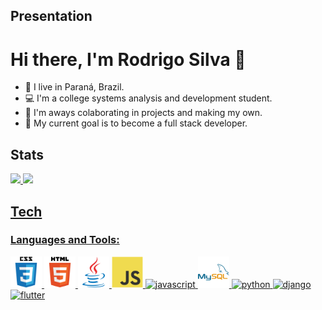 ## Presentation
<h1>
  Hi there, I'm Rodrigo Silva 👋
</h1>

- 📍 I live in Paraná, Brazil.
- 💻 I'm a college systems analysis and development student.
- 🌱 I'm aways colaborating in projects and making my own.
- 🎯 My current goal is to become a full stack developer.

## Stats 
<div>
<a href="https://github.com/Bruno-Ambrosio">
<img loading="lazy" height="200em" src="https://github-readme-stats.vercel.app/api/top-langs/?username=RodrigoSFS&layout=compact&langs_count=7&theme=dark"/>
<img loading="lazy" height="200em" src="https://github-readme-stats.vercel.app/api?username=RodrigoSFS&show_icons=true&theme=dark&include_all_commits=false&count_private=true"/>
</div>
  
## Tech
<h3 align="left">Languages and Tools:</h3>
<p align="left"> 
<a href="https://www.w3schools.com/css/" target="_blank" rel="noreferrer"> <img src="https://raw.githubusercontent.com/devicons/devicon/master/icons/css3/css3-original-wordmark.svg" alt="css3" width="50" height="50"/> </a> 
<a href="https://www.w3.org/html/" target="_blank" rel="noreferrer"> <img src="https://raw.githubusercontent.com/devicons/devicon/master/icons/html5/html5-original-wordmark.svg" alt="html5" width="50" height="50"/> </a> 
<a href="https://www.java.com" target="_blank" rel="noreferrer"> <img src="https://raw.githubusercontent.com/devicons/devicon/master/icons/java/java-original.svg" alt="java" width="50" height="50"/> </a>
<a href="https://developer.mozilla.org/en-US/docs/Web/JavaScript" target="_blank" rel="noreferrer"> <img src="https://raw.githubusercontent.com/devicons/devicon/master/icons/javascript/javascript-original.svg" alt="javascript" width="50" height="50"/>
<a href="https://nodejs.org/en/learn/getting-started/introduction-to-nodejs" target="_blank" rel="noreferrer"> <img src="https://cdn.jsdelivr.net/gh/devicons/devicon@latest/icons/nodejs/nodejs-original-wordmark.svg" alt="javascript" width="50" height="50"/> </a>
<a href="https://www.mysql.com/" target="_blank" rel="noreferrer"> <img src="https://raw.githubusercontent.com/devicons/devicon/master/icons/mysql/mysql-original-wordmark.svg" alt="mysql" width="50" height="50"/> </a>
<a href="https://www.w3schools.com/python/default.asp" target="_blank" rel="noreferrer"> <img src="https://cdn.jsdelivr.net/gh/devicons/devicon@latest/icons/python/python-original.svg" alt="python" width="50" height="50"/>
<a href="https://www.djangoproject.com/start/" target="_blank" rel="noreferrer"> <img src="https://cdn.jsdelivr.net/gh/devicons/devicon@latest/icons/django/django-plain.svg" alt="django" width="50" height="50"/>
<a href="https://docs.flutter.dev/get-started/install" target="_blank" rel="noreferrer"> <img src="https://cdn.jsdelivr.net/gh/devicons/devicon@latest/icons/flutter/flutter-original.svg" alt="flutter" width="50" height="50"/> </p>
